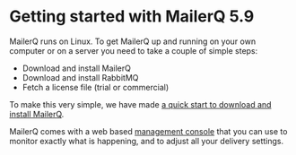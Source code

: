 # Getting started with MailerQ 5.9

MailerQ runs on Linux. To get MailerQ up and running on your own computer or on a server you
need to take a couple of simple steps:

* Download and install MailerQ
* Download and install RabbitMQ
* Fetch a license file (trial or commercial)

To make this very simple, we have made
[a quick start to download and install MailerQ](../../download).

MailerQ comes with a web based [management console](management-console)
that you can use to monitor exactly what is happening, and to adjust all
your delivery settings.
